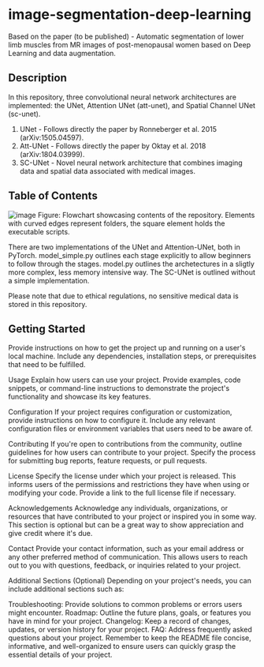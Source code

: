 # image-segmentation-deep-learning
Based on the paper (to be published) - Automatic segmentation of lower limb muscles from MR images of post-menopausal women based on Deep Learning and data augmentation.

## Description
In this repository, three convolutional neural network architectures are implemented: the UNet, Attention UNet (att-unet), and Spatial Channel UNet (sc-unet). 
1) UNet - Follows directly the paper by Ronneberger et al. 2015 (arXiv:1505.04597).
2) Att-UNet - Follows directly the paper by Oktay et al. 2018 (arXiv:1804.03999).
3) SC-UNet - Novel neural network architecture that combines imaging data and spatial data associated with medical images.

## Table of Contents

![image](https://github.com/whhenson8/image-segmentation-deep-learning/assets/136348259/994c4a40-5950-4e0b-9e27-db4e77c7eab3)
Figure: Flowchart showcasing contents of the repository. Elements with curved edges represent folders, the square element holds the executable scripts.

There are two implementations of the UNet and Attention-UNet, both in PyTorch. model_simple.py outlines each stage explicitly to allow beginners to follow through the stages. model.py outlines the archetectures in a sligtly more complex, less memory intensive way. The SC-UNet is outlined without a simple implementation.

Please note that due to ethical regulations, no sensitive medical data is stored in this repository. 


## Getting Started
Provide instructions on how to get the project up and running on a user's local machine. Include any dependencies, installation steps, or prerequisites that need to be fulfilled.

Usage
Explain how users can use your project. Provide examples, code snippets, or command-line instructions to demonstrate the project's functionality and showcase its key features.

Configuration
If your project requires configuration or customization, provide instructions on how to configure it. Include any relevant configuration files or environment variables that users need to be aware of.

Contributing
If you're open to contributions from the community, outline guidelines for how users can contribute to your project. Specify the process for submitting bug reports, feature requests, or pull requests.

License
Specify the license under which your project is released. This informs users of the permissions and restrictions they have when using or modifying your code. Provide a link to the full license file if necessary.

Acknowledgements
Acknowledge any individuals, organizations, or resources that have contributed to your project or inspired you in some way. This section is optional but can be a great way to show appreciation and give credit where it's due.

Contact
Provide your contact information, such as your email address or any other preferred method of communication. This allows users to reach out to you with questions, feedback, or inquiries related to your project.

Additional Sections (Optional)
Depending on your project's needs, you can include additional sections such as:

Troubleshooting: Provide solutions to common problems or errors users might encounter.
Roadmap: Outline the future plans, goals, or features you have in mind for your project.
Changelog: Keep a record of changes, updates, or version history for your project.
FAQ: Address frequently asked questions about your project.
Remember to keep the README file concise, informative, and well-organized to ensure users can quickly grasp the essential details of your project.
